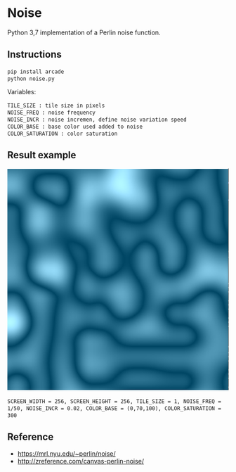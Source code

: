 # Noise
Python 3,7 implementation of a Perlin noise function.

## Instructions
```
pip install arcade
python noise.py
```
Variables:
```
TILE_SIZE : tile size in pixels
NOISE_FREQ : noise frequency
NOISE_INCR : noise incremen, define noise variation speed
COLOR_BASE : base color used added to noise 
COLOR_SATURATION : color saturation
```
## Result example
![](results/noise004664.PNG)
```
SCREEN_WIDTH = 256, SCREEN_HEIGHT = 256, TILE_SIZE = 1, NOISE_FREQ = 1/50, NOISE_INCR = 0.02, COLOR_BASE = (0,70,100), COLOR_SATURATION = 300
```

## Reference
- https://mrl.nyu.edu/~perlin/noise/
- http://zreference.com/canvas-perlin-noise/


